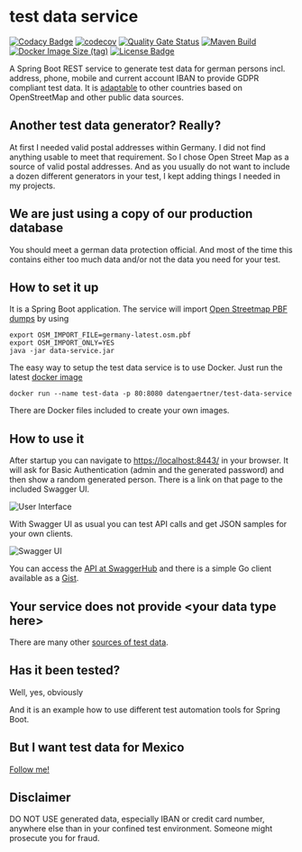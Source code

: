 # test data service

[![Codacy Badge](https://app.codacy.com/project/badge/Grade/484d467e7e4540c5b8b7fbce78538bfc)](https://www.codacy.com/manual/datengaertnerei/test-data-service?utm_source=github.com&amp;utm_medium=referral&amp;utm_content=datengaertnerei/test-data-service&amp;utm_campaign=Badge_Grade) 
[![codecov](https://codecov.io/gh/datengaertnerei/test-data-service/branch/develop/graph/badge.svg?token=3V6AFYMMQA)](https://codecov.io/gh/datengaertnerei/test-data-service)
[![Quality Gate Status](https://sonarcloud.io/api/project_badges/measure?project=datengaertnerei_test-data-service&metric=alert_status)](https://sonarcloud.io/summary/new_code?id=datengaertnerei_test-data-service)
[![Maven Build](https://github.com/datengaertnerei/test-data-service/workflows/maven-build/badge.svg)](https://github.com/datengaertnerei/test-data-service)
[![Docker Image Size (tag)](https://img.shields.io/docker/image-size/datengaertner/test-data-service/latest)](https://hub.docker.com/repository/docker/datengaertner/test-data-service)
[![License Badge](https://img.shields.io/github/license/datengaertnerei/test-data-service.svg)](https://mit-license.org/)

A Spring Boot REST service to generate test data for german persons incl. address, phone, mobile and current account IBAN to provide GDPR compliant test data. It is [adaptable](Adapt.md) to other countries based on OpenStreetMap and other public data sources.

## Another test data generator? Really?

At first I needed valid postal addresses within Germany. I did not find anything usable to meet that requirement. So I chose Open Street Map as a source of valid postal addresses. And as you usually do not want to include a dozen different generators in your test, I kept adding things I needed in my projects.

## We are just using a copy of our production database

You should meet a german data protection official. And most of the time this contains either too much data and/or not the data you need for your test.

## How to set it up

It is a Spring Boot application. The service will import [Open Streetmap PBF dumps](https://download.geofabrik.de/europe/germany.html) by using
```
export OSM_IMPORT_FILE=germany-latest.osm.pbf
export OSM_IMPORT_ONLY=YES
java -jar data-service.jar
```

The easy way to setup the test data service is to use Docker. Just run the latest [docker image](https://hub.docker.com/repository/docker/datengaertner/test-data-service)

```
docker run --name test-data -p 80:8080 datengaertner/test-data-service
```

There are Docker files included to create your own images. 

## How to use it

After startup you can navigate to [https://localhost:8443/](https://localhost:8443/) in your browser. It will ask for Basic Authentication (admin and the generated password) and then show a random generated person. There is a link on that page to the included Swagger UI.

![User Interface](https://user-images.githubusercontent.com/44938643/94337950-90829e00-ffee-11ea-9669-d7dc19e53b75.png)

With Swagger UI as usual you can test API calls and get JSON samples for your own clients.

![Swagger UI](https://user-images.githubusercontent.com/44938643/94337964-be67e280-ffee-11ea-951b-576f16af2661.png)

You can access the [API at SwaggerHub](https://app.swaggerhub.com/apis/datengaertnerei1/datengartnerei-test_data_service_api/) and there is a simple Go client available as a [Gist](https://gist.github.com/datengaertnerei/680a1244439d6dfee9a51dd35430cf5d).

## Your service does not provide \<your data type here>

There are many other [sources of test data](Testdata.md).

## Has it been tested?
Well, yes, obviously

And it is an example how to use different test automation tools for Spring Boot.

## But I want test data for Mexico
[Follow me!](Adapt.md)

## Disclaimer

DO NOT USE generated data, especially IBAN or credit card number, anywhere else than in your confined test environment. Someone might prosecute you for fraud.
